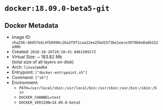 # `docker:18.09.0-beta5-git`

## Docker Metadata

- Image ID: `sha256:48d57edc4fb0496c26a2f9f1caa22ee25bd15f3be1eece39f8bbe0a6b152a90b`
- Created: `2018-10-26T20:20:41.846150917Z`
- Virtual Size: ~ 183.82 Mb  
  (total size of all layers on-disk)
- Arch: `linux`/`amd64`
- Entrypoint: `["docker-entrypoint.sh"]`
- Command: `["sh"]`
- Environment:
  - `PATH=/usr/local/sbin:/usr/local/bin:/usr/sbin:/usr/bin:/sbin:/bin`
  - `DOCKER_CHANNEL=test`
  - `DOCKER_VERSION=18.09.0-beta5`
